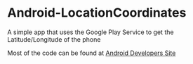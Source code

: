 # Android-LocationCoordinates
A simple app that uses the Google Play Service to get the Latitude/Longitude of the phone

Most of the code can be found at [Android Developers Site](https://developer.android.com/training/location/receive-location-updates.html)
